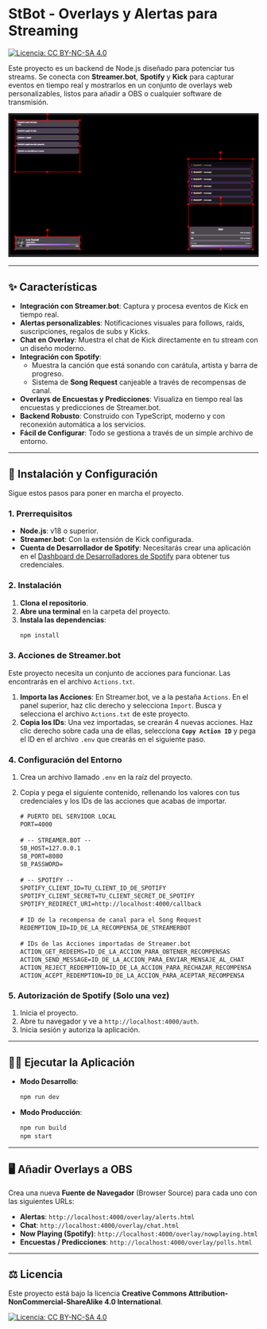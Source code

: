 # StBot - Overlays y Alertas para Streaming

[![Licencia: CC BY-NC-SA 4.0](https://img.shields.io/badge/Licencia-CC%20BY--NC--SA%204.0-lightgrey.svg)](https://creativecommons.org/licenses/by-nc-sa/4.0/)

Este proyecto es un backend de Node.js diseñado para potenciar tus streams. Se conecta con **Streamer.bot**, **Spotify** y **Kick** para capturar eventos en tiempo real y mostrarlos en un conjunto de overlays web personalizables, listos para añadir a OBS o cualquier software de transmisión.

![Captura de pantalla de los overlays en acción](Screenshot.png)

---

## ✨ Características

* **Integración con Streamer.bot**: Captura y procesa eventos de Kick en tiempo real.
* **Alertas personalizables**: Notificaciones visuales para follows, raids, suscripciones, regalos de subs y Kicks.
* **Chat en Overlay**: Muestra el chat de Kick directamente en tu stream con un diseño moderno.
* **Integración con Spotify**:
    * Muestra la canción que está sonando con carátula, artista y barra de progreso.
    * Sistema de **Song Request** canjeable a través de recompensas de canal.
* **Overlays de Encuestas y Predicciones**: Visualiza en tiempo real las encuestas y predicciones de Streamer.bot.
* **Backend Robusto**: Construido con TypeScript, moderno y con reconexión automática a los servicios.
* **Fácil de Configurar**: Todo se gestiona a través de un simple archivo de entorno.

---

## 🚀 Instalación y Configuración

Sigue estos pasos para poner en marcha el proyecto.

### 1. Prerrequisitos

* **Node.js**: v18 o superior.
* **Streamer.bot**: Con la extensión de Kick configurada.
* **Cuenta de Desarrollador de Spotify**: Necesitarás crear una aplicación en el [Dashboard de Desarrolladores de Spotify](https://developer.spotify.com/dashboard) para obtener tus credenciales.

### 2. Instalación

1.  **Clona el repositorio**.
2.  **Abre una terminal** en la carpeta del proyecto.
3.  **Instala las dependencias**:
    ```bash
    npm install
    ```

### 3. Acciones de Streamer.bot

Este proyecto necesita un conjunto de acciones para funcionar. Las encontrarás en el archivo `Actions.txt`.

1.  **Importa las Acciones**: En Streamer.bot, ve a la pestaña `Actions`. En el panel superior, haz clic derecho y selecciona `Import`. Busca y selecciona el archivo `Actions.txt` de este proyecto.
2.  **Copia los IDs**: Una vez importadas, se crearán 4 nuevas acciones. Haz clic derecho sobre cada una de ellas, selecciona **`Copy Action ID`** y pega el ID en el archivo `.env` que crearás en el siguiente paso.

### 4. Configuración del Entorno

1.  Crea un archivo llamado `.env` en la raíz del proyecto.
2.  Copia y pega el siguiente contenido, rellenando los valores con tus credenciales y los IDs de las acciones que acabas de importar.

    ```env
    # PUERTO DEL SERVIDOR LOCAL
    PORT=4000

    # -- STREAMER.BOT --
    SB_HOST=127.0.0.1
    SB_PORT=8080
    SB_PASSWORD=

    # -- SPOTIFY --
    SPOTIFY_CLIENT_ID=TU_CLIENT_ID_DE_SPOTIFY
    SPOTIFY_CLIENT_SECRET=TU_CLIENT_SECRET_DE_SPOTIFY
    SPOTIFY_REDIRECT_URI=http://localhost:4000/callback

    # ID de la recompensa de canal para el Song Request
    REDEMPTION_ID=ID_DE_LA_RECOMPENSA_DE_STREAMERBOT

    # IDs de las Acciones importadas de Streamer.bot
    ACTION_GET_REDEEMS=ID_DE_LA_ACCION_PARA_OBTENER_RECOMPENSAS
    ACTION_SEND_MESSAGE=ID_DE_LA_ACCION_PARA_ENVIAR_MENSAJE_AL_CHAT
    ACTION_REJECT_REDEMPTION=ID_DE_LA_ACCION_PARA_RECHAZAR_RECOMPENSA
    ACTION_ACEPT_REDEMPTION=ID_DE_LA_ACCION_PARA_ACEPTAR_RECOMPENSA
    ```

### 5. Autorización de Spotify (Solo una vez)

1.  Inicia el proyecto.
2.  Abre tu navegador y ve a `http://localhost:4000/auth`.
3.  Inicia sesión y autoriza la aplicación.

---

## 🏃‍♂️ Ejecutar la Aplicación

* **Modo Desarrollo**:
    ```bash
    npm run dev
    ```

* **Modo Producción**:
    ```bash
    npm run build
    npm start
    ```

---

## 🖥️ Añadir Overlays a OBS

Crea una nueva **Fuente de Navegador** (Browser Source) para cada uno con las siguientes URLs:

* **Alertas**: `http://localhost:4000/overlay/alerts.html`
* **Chat**: `http://localhost:4000/overlay/chat.html`
* **Now Playing (Spotify)**: `http://localhost:4000/overlay/nowplaying.html`
* **Encuestas / Predicciones**: `http://localhost:4000/overlay/polls.html`

---

## ⚖️ Licencia

Este proyecto está bajo la licencia **Creative Commons Attribution-NonCommercial-ShareAlike 4.0 International**.

[![Licencia: CC BY-NC-SA 4.0](https://img.shields.io/badge/Licencia-CC%20BY--NC--SA%204.0-lightgrey.svg)](https://creativecommons.org/licenses/by-nc-sa/4.0/)